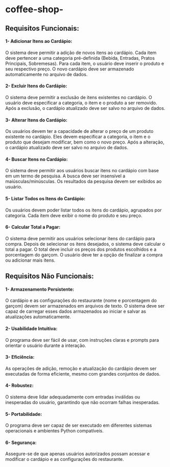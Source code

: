 # coffee-shop-



## Requisitos Funcionais:

#### 1- Adicionar Itens ao Cardápio:

O sistema deve permitir a adição de novos itens ao cardápio.
Cada item deve pertencer a uma categoria pré-definida (Bebida, Entradas, Pratos Principais, Sobremesas).
Para cada item, o usuário deve inserir o produto e seu respectivo preço.
O novo cardápio deve ser armazenado automaticamente no arquivo de dados.

#### 2- Excluir Itens do Cardápio:

O sistema deve permitir a exclusão de itens existentes no cardápio.
O usuário deve especificar a categoria, o item e o produto a ser removido.
Após a exclusão, o cardápio atualizado deve ser salvo no arquivo de dados.

#### 3- Alterar Itens do Cardápio:

Os usuários devem ter a capacidade de alterar o preço de um produto existente no cardápio.
Eles devem especificar a categoria, o item e o produto que desejam modificar, bem como o novo preço.
Após a alteração, o cardápio atualizado deve ser salvo no arquivo de dados.

#### 4- Buscar Itens no Cardápio:

O sistema deve permitir aos usuários buscar itens no cardápio com base em um termo de pesquisa.
A busca deve ser insensível a maiúsculas/minúsculas.
Os resultados da pesquisa devem ser exibidos ao usuário.

#### 5- Listar Todos os Itens do Cardápio:

Os usuários devem poder listar todos os itens do cardápio, agrupados por categoria.
Cada item deve exibir o nome do produto e seu preço.

#### 6- Calcular Total a Pagar:

O sistema deve permitir aos usuários selecionar itens do cardápio para compra.
Depois de selecionar os itens desejados, o sistema deve calcular o total a pagar.
O total deve incluir os preços dos produtos escolhidos e a porcentagem do garçom.
O usuário deve ter a opção de finalizar a compra ou adicionar mais itens.


## Requisitos Não Funcionais:

#### 1- Armazenamento Persistente:

O cardápio e as configurações do restaurante (nome e porcentagem do garçom) devem ser armazenados em arquivos de texto.
O sistema deve ser capaz de carregar esses dados armazenados ao iniciar e salvar as atualizações automaticamente.

#### 2- Usabilidade Intuitiva:

O programa deve ser fácil de usar, com instruções claras e prompts para orientar o usuário durante a interação.

#### 3- Eficiência:

As operações de adição, remoção e atualização do cardápio devem ser executadas de forma eficiente, mesmo com grandes conjuntos de dados.

#### 4- Robustez:

O sistema deve lidar adequadamente com entradas inválidas ou inesperadas do usuário, garantindo que não ocorram falhas inesperadas.

#### 5- Portabilidade:

O programa deve ser capaz de ser executado em diferentes sistemas operacionais e ambientes Python compatíveis.

#### 6- Segurança:

Assegure-se de que apenas usuários autorizados possam acessar e modificar o cardápio e as configurações do restaurante.
